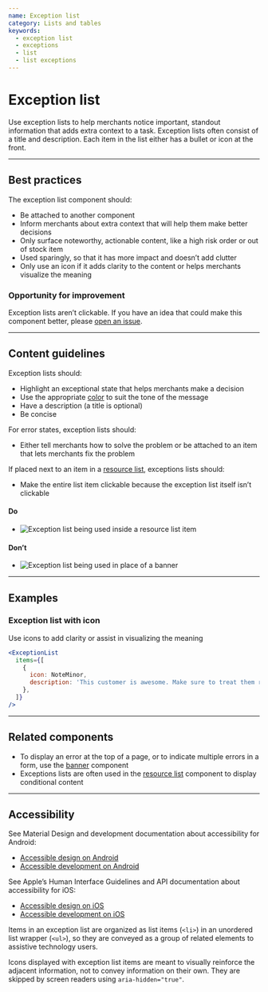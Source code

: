 ```yaml
---
name: Exception list
category: Lists and tables
keywords:
  - exception list
  - exceptions
  - list
  - list exceptions
---
```


# Exception list

Use exception lists to help merchants notice important, standout information that adds extra context to a task. Exception lists often consist of a title and description. Each item in the list either has a bullet or icon at the front.

---

## Best practices

The exception list component should:

- Be attached to another component
- Inform merchants about extra context that will help them make better decisions
- Only surface noteworthy, actionable content, like a high risk order or out of stock item
- Used sparingly, so that it has more impact and doesn’t add clutter
- Only use an icon if it adds clarity to the content or helps merchants visualize the meaning

<!-- improvement -->

### Opportunity for improvement

Exception lists aren’t clickable. If you have an idea that could make this component better, please [open an issue](https://github.com/shopify/polaris-react/issues).

<!-- end -->

---

## Content guidelines

Exception lists should:

- Highlight an exceptional state that helps merchants make a decision
- Use the appropriate [color](https://polaris.shopify.com/design/colors) to suit the tone of the message
- Have a description (a title is optional)
- Be concise

For error states, exception lists should:

- Either tell merchants how to solve the problem or be attached to an item that lets merchants fix the problem

If placed next to an item in a [resource list](https://polaris.shopify.com/components/lists-and-tables/resource-list), exceptions lists should:

- Make the entire list item clickable because the exception list itself isn’t clickable

<!-- usagelist -->

#### Do

- ![Exception list being used inside a resource list item](/public_images/exception-list/do-exception-list@2x.png)

#### Don’t

- ![Exception list being used in place of a banner](/public_images/exception-list/dont-exception-list@2x.png)

<!-- end -->

---

## Examples

### Exception list with icon

Use icons to add clarity or assist in visualizing the meaning

```jsx
<ExceptionList
  items={[
    {
      icon: NoteMinor,
      description: 'This customer is awesome. Make sure to treat them right!',
    },
  ]}
/>
```

---

## Related components

<!-- remove comment and adjust link when component is built -->

<!-- * To display an error in a card or section, use the [contextual banner]() component -->

- To display an error at the top of a page, or to indicate multiple errors in a form, use the [banner](https://polaris.shopify.com/components/feedback-indicators/banner) component
- Exceptions lists are often used in the [resource list](https://polaris.shopify.com/components/lists-and-tables/resource-list) component to display conditional content

---

## Accessibility

<!-- content-for: android -->

See Material Design and development documentation about accessibility for Android:

- [Accessible design on Android](https://material.io/design/usability/accessibility.html)
- [Accessible development on Android](https://developer.android.com/guide/topics/ui/accessibility/)

<!-- /content-for -->

<!-- content-for: ios -->

See Apple’s Human Interface Guidelines and API documentation about accessibility for iOS:

- [Accessible design on iOS](https://developer.apple.com/design/human-interface-guidelines/ios/app-architecture/accessibility/)
- [Accessible development on iOS](https://developer.apple.com/accessibility/ios/)

<!-- /content-for -->

<!-- content-for: web -->

Items in an exception list are organized as list items (`<li>`) in an unordered list wrapper (`<ul>`), so they are conveyed as a group of related elements to assistive technology users.

Icons displayed with exception list items are meant to visually reinforce the adjacent information, not to convey information on their own. They are skipped by screen readers using `aria-hidden="true"`.

<!-- /content-for -->
